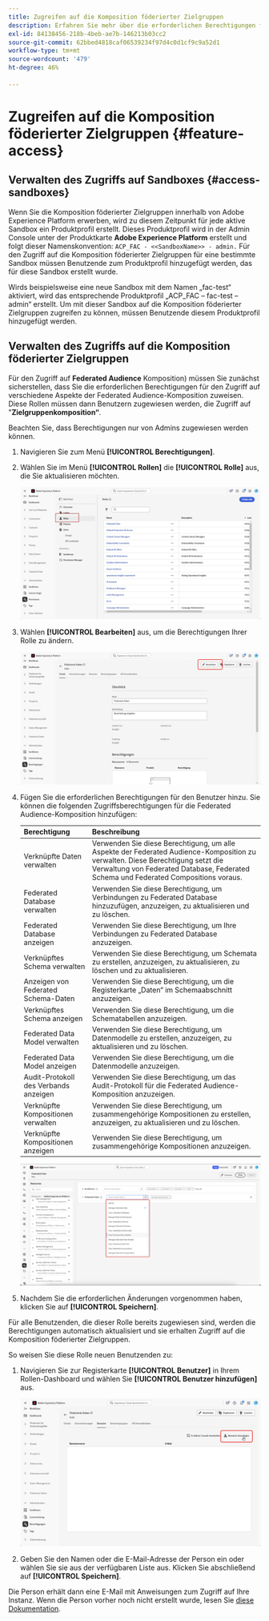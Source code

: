```yaml
---
title: Zugreifen auf die Komposition föderierter Zielgruppen
description: Erfahren Sie mehr über die erforderlichen Berechtigungen für die Komposition föderierter Zielgruppen
exl-id: 84138456-218b-4beb-ae7b-146213b03cc2
source-git-commit: 62bbed4818caf06539234f97d4c0d1cf9c9a52d1
workflow-type: tm+mt
source-wordcount: '479'
ht-degree: 46%

---
```


# Zugreifen auf die Komposition föderierter Zielgruppen {#feature-access}

## Verwalten des Zugriffs auf Sandboxes {#access-sandboxes}

Wenn Sie die Komposition föderierter Zielgruppen innerhalb von Adobe Experience Platform erwerben, wird zu diesem Zeitpunkt für jede aktive Sandbox ein Produktprofil erstellt. Dieses Produktprofil wird in der Admin Console unter der Produktkarte **Adobe Experience Platform** erstellt und folgt dieser Namenskonvention: `ACP_FAC - <<SandboxName>> - admin.` Für den Zugriff auf die Komposition föderierter Zielgruppen für eine bestimmte Sandbox müssen Benutzende zum Produktprofil hinzugefügt werden, das für diese Sandbox erstellt wurde.

Wirds beispielsweise eine neue Sandbox mit dem Namen „fac-test“ aktiviert, wird das entsprechende Produktprofil „ACP_FAC – fac-test – admin“ erstellt. Um mit dieser Sandbox auf die Komposition föderierter Zielgruppen zugreifen zu können, müssen Benutzende diesem Produktprofil hinzugefügt werden.

## Verwalten des Zugriffs auf die Komposition föderierter Zielgruppen

Für den Zugriff auf **Federated Audience** Komposition) müssen Sie zunächst sicherstellen, dass Sie die erforderlichen Berechtigungen für den Zugriff auf verschiedene Aspekte der Federated Audience-Komposition zuweisen. Diese Rollen müssen dann Benutzern zugewiesen werden, die Zugriff auf &quot;**Zielgruppenkomposition“**.

Beachten Sie, dass Berechtigungen nur von Admins zugewiesen werden können.

1. Navigieren Sie zum Menü **[!UICONTROL Berechtigungen]**.

1. Wählen Sie im Menü **[!UICONTROL Rollen]** die **[!UICONTROL Rolle]** aus, die Sie aktualisieren möchten.

   ![](assets/access_fda_1.png)

1. Wählen **[!UICONTROL Bearbeiten]** aus, um die Berechtigungen Ihrer Rolle zu ändern.

   ![](assets/access_fda_2.png)

1. Fügen Sie die erforderlichen Berechtigungen für den Benutzer hinzu. Sie können die folgenden Zugriffsberechtigungen für die Federated Audience-Komposition hinzufügen:

   | Berechtigung | Beschreibung |
   | ---------- | ----------- |
   | Verknüpfte Daten verwalten | Verwenden Sie diese Berechtigung, um alle Aspekte der Federated Audience-Komposition zu verwalten. Diese Berechtigung setzt die Verwaltung von Federated Database, Federated Schema und Federated Compositions voraus. |
   | Federated Database verwalten | Verwenden Sie diese Berechtigung, um Verbindungen zu Federated Database hinzuzufügen, anzuzeigen, zu aktualisieren und zu löschen. |
   | Federated Database anzeigen | Verwenden Sie diese Berechtigung, um Ihre Verbindungen zu Federated Database anzuzeigen. |
   | Verknüpftes Schema verwalten | Verwenden Sie diese Berechtigung, um Schemata zu erstellen, anzuzeigen, zu aktualisieren, zu löschen und zu aktualisieren. |
   | Anzeigen von Federated Schema-Daten | Verwenden Sie diese Berechtigung, um die Registerkarte „Daten“ im Schemaabschnitt anzuzeigen. |
   | Verknüpftes Schema anzeigen | Verwenden Sie diese Berechtigung, um die Schematabellen anzuzeigen. |
   | Federated Data Model verwalten | Verwenden Sie diese Berechtigung, um Datenmodelle zu erstellen, anzuzeigen, zu aktualisieren und zu löschen. |
   | Federated Data Model anzeigen | Verwenden Sie diese Berechtigung, um die Datenmodelle anzuzeigen. |
   | Audit-Protokoll des Verbands anzeigen | Verwenden Sie diese Berechtigung, um das Audit-Protokoll für die Federated Audience-Komposition anzuzeigen. |
   | Verknüpfte Kompositionen verwalten | Verwenden Sie diese Berechtigung, um zusammengehörige Kompositionen zu erstellen, anzuzeigen, zu aktualisieren und zu löschen. |
   | Verknüpfte Kompositionen anzeigen | Verwenden Sie diese Berechtigung, um zusammengehörige Kompositionen anzuzeigen. |

   ![](assets/permissions.png)

1. Nachdem Sie die erforderlichen Änderungen vorgenommen haben, klicken Sie auf **[!UICONTROL Speichern]**.

Für alle Benutzenden, die dieser Rolle bereits zugewiesen sind, werden die Berechtigungen automatisch aktualisiert und sie erhalten Zugriff auf die Komposition föderierter Zielgruppen.

So weisen Sie diese Rolle neuen Benutzenden zu:

1. Navigieren Sie zur Registerkarte **[!UICONTROL Benutzer]** in Ihrem Rollen-Dashboard und wählen Sie **[!UICONTROL Benutzer hinzufügen]** aus.

   ![](assets/access_fda_4.png)

1. Geben Sie den Namen oder die E-Mail-Adresse der Person ein oder wählen Sie sie aus der verfügbaren Liste aus. Klicken Sie abschließend auf **[!UICONTROL Speichern]**.

<!-- Alternatively, you can assign one of the pre-existing roles to the users, depending on what permissions they need. For more information on assigning pre-existing roles to a user, please read the [guide on managing users for a product profile](https://experienceleague.adobe.com/en/docs/experience-platform/access-control/ui/users).

| Role name | Permissions |
| --------- | ----------- |
| FAC Data Managers | <ul><li>Manage Federated Compositions</li><li>View Federated Databases</li><li>View Federated Schemas</li><li>View Federated Schema Data</li><li>View Federated Data Models</li></ul> |
| FAC Composition Managers | <ul><li>Manage Federated Compositions</li></ul> |
| FAC Administrators | <ul><li>Manage Federated Data</li></ul> | -->

Die Person erhält dann eine E-Mail mit Anweisungen zum Zugriff auf Ihre Instanz. Wenn die Person vorher noch nicht erstellt wurde, lesen Sie [diese Dokumentation](https://experienceleague.adobe.com/de/docs/experience-platform/access-control/abac/permissions-ui/users).
